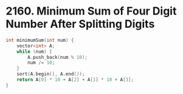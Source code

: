 # 2160. Minimum Sum of Four Digit Number After Splitting Digits

```cpp
int minimumSum(int num) {
    vector<int> A;
    while (num) {
        A.push_back(num % 10);
        num /= 10;
    }
    sort(A.begin(), A.end());
    return A[0] * 10 + A[2] + A[1] * 10 + A[3];
}
```
